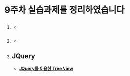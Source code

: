 9주차 실습과제를 정리하였습니다
==========

1. ## 
   - 
2. ## 
   - 

3. ## JQuery
      - **[JQuery를 이용한 Tree View](https://gubbib.github.io/webpgm/9Week/JQuery%20Tree%20View/index.html)**
